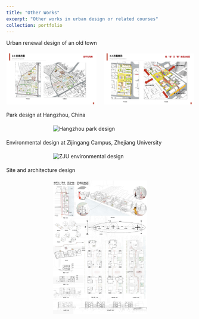 ```yaml
---
title: "Other Works"
excerpt: "Other works in urban design or related courses"
collection: portfolio
---
```


Urban renewal design of an old town
<div style="display: flex; gap: 20px; margin: 20px 0;">
  <img src="/images/urbanregenerationdesign-1.jpg" alt="Urban renewal design 1" style="width: 48%;">
  <img src="/images/urbanregenerationdesign-2.jpg" alt="Urban renewal design 2" style="width: 48%;">
</div>
  
Park design at Hangzhou, China
<img src="/images/parkdesign.jpg" alt="Hangzhou park design" style="width: 50%; display: block; margin: 20px auto;">

Environmental design at Zijingang Campus, Zhejiang University
<img src="/images/environmentaldesign-2.jpg" alt="ZJU environmental design" style="width: 50%; display: block; margin: 20px auto;">
  
Site and architecture design
<img src="/images/archsitedesign.jpg" alt="Architecture site design" style="width: 50%; display: block; margin: 20px auto;">
